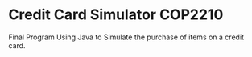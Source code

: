# Credit Card Simulator COP2210
Final Program
Using Java to Simulate the purchase of items on a credit card.
